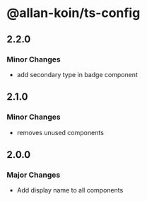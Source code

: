 # @allan-koin/ts-config

## 2.2.0

### Minor Changes

- add secondary type in badge component

## 2.1.0

### Minor Changes

- removes unused components

## 2.0.0

### Major Changes

- Add display name to all components
